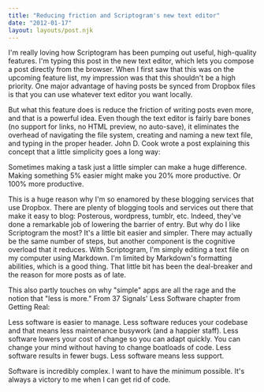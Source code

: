 ```yaml
---
title: "Reducing friction and Scriptogram's new text editor"
date: "2012-01-17"
layout: layouts/post.njk
---
```


I'm really loving how Scriptogram has been pumping out useful, high-quality
features. I'm typing this post in the new text editor, which lets you compose a
post directly from the browser. When I first saw that this was on the upcoming
feature list, my impression was that this shouldn't be a high priority. One
major advantage of having posts be synced from Dropbox files is that you can use
whatever text editor you want locally.

But what this feature does is reduce the friction of writing posts even more,
and that is a powerful idea. Even though the text editor is fairly bare bones
(no support for links, no HTML preview, no auto-save), it eliminates the
overhead of navigating the file system, creating and naming a new text file, and
typing in the proper header. John D. Cook wrote a post explaining this concept
that a little simplicity goes a long way:

Sometimes making a task just a little simpler can make a huge difference. Making
something 5% easier might make you 20% more productive. Or 100% more productive.

This is a huge reason why I'm so enamored by these blogging services that use
Dropbox. There are plenty of blogging tools and services out there that make it
easy to blog: Posterous, wordpress, tumblr, etc. Indeed, they've done a
remarkable job of lowering the barrier of entry. But why do I like Scriptogram
the most? It's a little bit easier and simpler. There may actually be the same
number of steps, but another component is the cognitive overload that it
reduces. With Scriptogram, I'm simply editing a text file on my computer using
Markdown. I'm limited by Markdown's formatting abilities, which is a good thing.
That little bit has been the deal-breaker and the reason for more posts as of
late.

This also partly touches on why "simple" apps are all the rage and the notion
that "less is more." From 37 Signals' Less Software chapter from Getting Real:

Less software is easier to manage. Less software reduces your codebase and that
means less maintenance busywork (and a happier staff). Less software lowers your
cost of change so you can adapt quickly. You can change your mind without having
to change boatloads of code. Less software results in fewer bugs. Less software
means less support.

Software is incredibly complex. I want to have the minimum possible. It's always
a victory to me when I can get rid of code.
